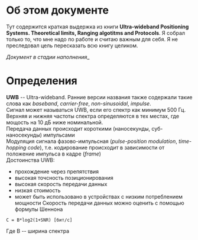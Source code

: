 # Об этом документе
Тут содержится краткая выдержка из книги __Ultra-wideband Positioning Systems. Theoretical limits, Ranging algotitms and Protocols__. Я собрал только то, что мне надо по работе и считаю важным для себя. Я не преследовал цель пересказать всю книгу целиком.

_Документ в стадии наполнения__

# Определения
__UWB__ -- Ultra-wideband. Ранние версии названия также содержали такие слова как _baseband_, _carrier-free_, _non-sinusoidal_, _impulse_.<br>
Сигнал может называться UWB, если его спектр как минимум 500 Гц.<br>
Верхняя и нижняя частоты спектра определяются в тех местах, где мощость на 10 дБ ниже номинальной.<br>
Передача данных происходит короткими (наносекунды, суб-наносекунды) импульсами<br>
Модуляция сигнала фазово-импульсная (_pulse-position modulation_, _time-hopping code_), т.е. кодирование происходит в зависимости от положение импульса в кадре (_frame_)<br>
Достоинства UWB:
- прохождение через препятствия
- высокая точсность позиционирования
- высокая скорость передачи данных
- низкая стоимость
- может быть использовано в устройствах с низким потреблением мощности
Скорость передачи данных можно оценить с помощью формулы Шеннона
```
C = B*log2(1+SNR) [бит/с]
```
Где B -- ширина спектра